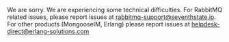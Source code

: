 We are sorry. We are experiencing some technical difficulties. For RabbitMQ related issues, please report issues at rabbitmq-support@seventhstate.io. For other products (MongooseIM, Erlang) please report issues at helpdesk-direct@erlang-solutions.com
